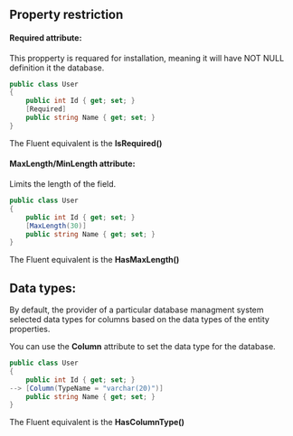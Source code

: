 ﻿## Property restriction

#### Required attribute:
This propperty is requared for installation, meaning it will have NOT NULL definition it the database.

```c#
public class User
{
    public int Id { get; set; }
    [Required]
    public string Name { get; set; }
}
```
The Fluent equivalent is the **IsRequired()**

#### MaxLength/MinLength attribute:
Limits the length of the field.

```c#
public class User
{
    public int Id { get; set; }
    [MaxLength(30)]
    public string Name { get; set; }
}
```
The Fluent equivalent is the **HasMaxLength()**

## Data types:
By default, the provider of a particular database managment system selected data types for columns based on the data types of the entity properties.

You can use the **Column** attribute to set the data type for the database.

```c#
public class User
{
    public int Id { get; set; }
--> [Column(TypeName = "varchar(20)")]
    public string Name { get; set; }
}
```
The Fluent equivalent is the **HasColumnType()**